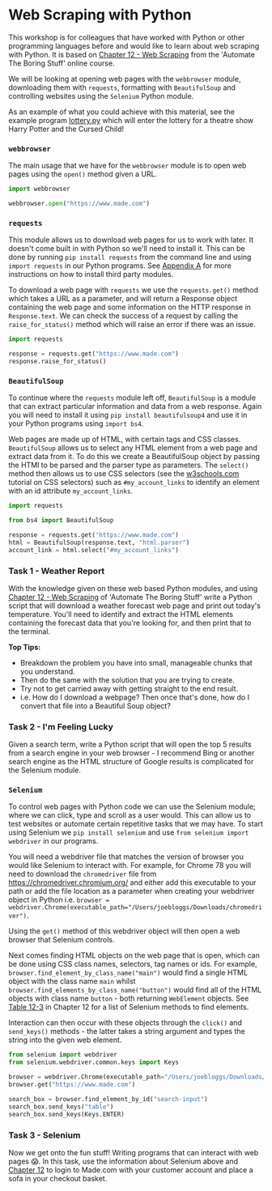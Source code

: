 # Web Scraping with Python
This workshop is for colleagues that have worked with Python or other programming languages before and would like to 
learn about web scraping with Python. It is based on 
[Chapter 12 - Web Scraping](https://automatetheboringstuff.com/2e/chapter12/) from  the 'Automate The Boring Stuff' 
online course.

We will be looking at opening web pages with the `webbrowser` module, downloading them with `requests`, formatting with
`BeautifulSoup` and controlling websites using the `Selenium` Python module.

As an example of what you could achieve with this material, see the example program 
[lottery.py](/intermediate/demos/lottery.py) which will enter the lottery for a theatre show Harry Potter and the 
Cursed Child!

### `webbrowser`
The main usage that we have for the `webbrowser` module is to open web pages using the `open()` method given a URL.  

```python
import webbrowser

webbrowser.open("https://www.made.com")
```

### `requests`
This module allows us to download web pages for us to work with later. It doesn't come built in with Python so we'll
need to install it. This can be done by running `pip install requests` from the command line and using `import requests`
in our Python programs. See [Appendix A](https://automatetheboringstuff.com/2e/appendixa/) for more instructions on how 
to install third party modules.

To download a web page with `requests` we use the `requests.get()` method which takes a URL as a parameter, and will 
return a Response object containing the web page and some information on the HTTP response in `Response.text`. We can 
check the success of a request by calling the `raise_for_status()` method which will raise an error if there was an
issue.

```python
import requests

response = requests.get("https://www.made.com")
response.raise_for_status()
```

### `BeautifulSoup`
To continue where the `requests` module left off, `BeautifulSoup` is a module that can extract particular information 
and data from a web response. Again you will need to install it using `pip install beautifulsoup4` and use it in your 
Python programs using `import bs4`.

Web pages are made up of HTML, with certain tags and CSS classes. `BeautifulSoup` allows us to select any HTML element 
from a web page and extract data from it. To do this we create a BeautifulSoup object by passing the HTMl to be parsed 
and the parser type as parameters. The `select()` method then allows us to use CSS selectors (see the 
[w3schools.com](https://www.w3schools.com/cssref/css_selectors.asp) tutorial on CSS selectors) such as 
`#my_account_links` to identify an element with an id attribute `my_account_links`. 

```python
import requests

from bs4 import BeautifulSoup

response = requests.get("https://www.made.com")
html = BeautifulSoup(response.text, "html.parser")
account_link = html.select("#my_account_links")
```

### Task 1 - Weather Report
With the knowledge given on these web based Python modules, and using 
[Chapter 12 - Web Scraping](https://automatetheboringstuff.com/2e/chapter12/) of 'Automate The Boring Stuff' write a 
Python script that will download a weather forecast web page and print out today's temperature. You'll need to identify 
and extract the HTML elements containing the forecast data that you're looking for, and then print that to the terminal.

**Top Tips:** 
- Breakdown the problem you have into small, manageable chunks that you understand. 
- Then do the same with the solution that you are trying to create. 
- Try not to get carried away with getting straight to the end result. 
- i.e. How do I download a webpage? Then once that's done, how do I convert that file into a Beautiful Soup object?

### Task 2 - I'm Feeling Lucky
Given a search term, write a Python script that will open the top 5 results from a search engine in your web browser - I
recommend Bing or another search engine as the HTML structure of Google results is complicated for the Selenium module.

### `Selenium`
To control web pages with Python code we can use the Selenium module; where we can click, type and scroll as a user 
would. This can allow us to test websites or automate certain repetitive tasks that we may have. To start using Selenium
we `pip install selenium` and use `from selenium import webdriver` in our programs.

You will need a webdriver file that matches the version of browser you would like Selenium to interact with. For 
example, for Chrome 78 you will need to download the `chromedriver` file from https://chromedriver.chromium.org/ and
either add this executable to your path or add the file location as a parameter when creating your webdriver object in 
Python i.e. `browser = webdriver.Chrome(executable_path="/Users/joebloggs/Downloads/chromedriver")`.

Using the `get()` method of this webdriver object will then open a web browser that Selenium controls. 

Next comes finding HTML objects on the web page that is open, which can be done using CSS class names, selectors, tag 
names or ids. For example, `browser.find_element_by_class_name("main")` would find a single HTML object with the class
name `main` whilst `browser.find_elements_by_class_name("button")` would find all of the HTML objects with class name 
`button` - both returning `WebElement` objects. See 
[Table 12-3](https://automatetheboringstuff.com/2e/chapter12/#calibre_link45) in Chapter 12 for a list of Selenium 
methods to find elements.

Interaction can then occur with these objects through the `click()` and `send_keys()` methods - the latter takes a
string argument and types the string into the given web element.

```python
from selenium import webdriver
from selenium.webdriver.common.keys import Keys

browser = webdriver.Chrome(executable_path="/Users/joebloggs/Downloads/chromedriver")
browser.get("https://www.made.com")

search_box = browser.find_element_by_id("search-input")
search_box.send_keys("table")
search_box.send_keys(Keys.ENTER)
```

### Task 3 - Selenium
Now we get onto the fun stuff! Writing programs that can interact with web pages 😱. In this task, use the information 
about Selenium above and [Chapter 12](https://automatetheboringstuff.com/2e/chapter12/) to login to Made.com with your 
customer account and place a sofa in your checkout basket.